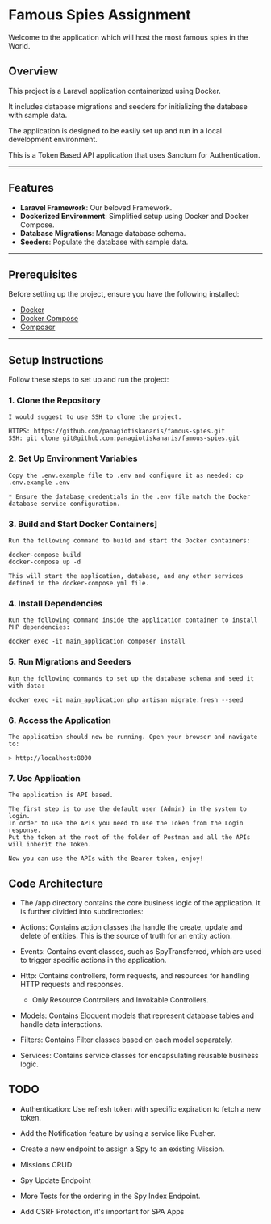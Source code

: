 # Famous Spies Assignment

Welcome to the application which will host the most famous spies in the World.

## Overview

This project is a Laravel application containerized using Docker.

It includes database migrations and seeders for initializing the database with sample data.

The application is designed to be easily set up and run in a local development environment.

This is a Token Based API application that uses Sanctum for Authentication.

---

## Features

- **Laravel Framework**: Our beloved Framework.
- **Dockerized Environment**: Simplified setup using Docker and Docker Compose.
- **Database Migrations**: Manage database schema.
- **Seeders**: Populate the database with sample data.

---

## Prerequisites

Before setting up the project, ensure you have the following installed:

- [Docker](https://www.docker.com/)
- [Docker Compose](https://docs.docker.com/compose/)
- [Composer](https://getcomposer.org/)

---

## Setup Instructions

Follow these steps to set up and run the project:

### 1. Clone the Repository
    I would suggest to use SSH to clone the project.

    HTTPS: https://github.com/panagiotiskanaris/famous-spies.git
    SSH: git clone git@github.com:panagiotiskanaris/famous-spies.git

### 2. Set Up Environment Variables
    Copy the .env.example file to .env and configure it as needed: cp .env.example .env

    * Ensure the database credentials in the .env file match the Docker database service configuration.

### 3. Build and Start Docker Containers]
    Run the following command to build and start the Docker containers:

    docker-compose build
    docker-compose up -d

    This will start the application, database, and any other services defined in the docker-compose.yml file.

### 4. Install Dependencies
    Run the following command inside the application container to install PHP dependencies:

    docker exec -it main_application composer install

### 5. Run Migrations and Seeders
    Run the following commands to set up the database schema and seed it with data:

    docker exec -it main_application php artisan migrate:fresh --seed

### 6. Access the Application
    The application should now be running. Open your browser and navigate to:

    > http://localhost:8000

### 7. Use Application
    The application is API based.
    
    The first step is to use the default user (Admin) in the system to login.
    In order to use the APIs you need to use the Token from the Login response.
    Put the token at the root of the folder of Postman and all the APIs will inherit the Token.

    Now you can use the APIs with the Bearer token, enjoy!

## Code Architecture

- The /app directory contains the core business logic of the application. It is further divided into subdirectories:

- Actions: Contains action classes tha handle the create, update and delete of entities. This is the source of truth for an entity action.

- Events: Contains event classes, such as SpyTransferred, which are used to trigger specific actions in the application.

- Http: Contains controllers, form requests, and resources for handling HTTP requests and responses.
  - Only Resource Controllers and Invokable Controllers.

- Models: Contains Eloquent models that represent database tables and handle data interactions.

- Filters: Contains Filter classes based on each model separately.

- Services: Contains service classes for encapsulating reusable business logic.

## TODO

- Authentication: Use refresh token with specific expiration to fetch a new token.

- Add the Notification feature by using a service like Pusher.

- Create a new endpoint to assign a Spy to an existing Mission.

- Missions CRUD

- Spy Update Endpoint

- More Tests for the ordering in the Spy Index Endpoint.

- Add CSRF Protection, it's important for SPA Apps
